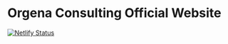 # Orgena Consulting Official Website

<!-- Status Badge -->
[![Netlify Status](https://api.netlify.com/api/v1/badges/81758582-6b93-4445-8c50-81d4433a3dfb/deploy-status)](https://app.netlify.com/sites/orgena-consulting/deploys)